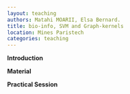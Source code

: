 ```yaml
---
layout: teaching
authors: Matahi MOARII, Elsa Bernard.
title: bio-info, SVM and Graph-kernels
location: Mines Paristech
categories: teaching
---
```


**Introduction**

**Material**

**Practical Session**

